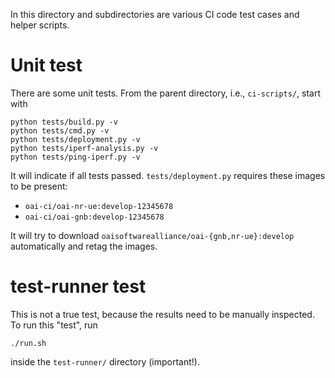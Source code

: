 In this directory and subdirectories are various CI code test cases and helper
scripts.

# Unit test

There are some unit tests. From the parent directory, i.e., `ci-scripts/`,
start with

    python tests/build.py -v
    python tests/cmd.py -v
    python tests/deployment.py -v
    python tests/iperf-analysis.py -v
    python tests/ping-iperf.py -v

It will indicate if all tests passed. `tests/deployment.py` requires these
images to be present:

- `oai-ci/oai-nr-ue:develop-12345678`
- `oai-ci/oai-gnb:develop-12345678`

It will try to download `oaisoftwarealliance/oai-{gnb,nr-ue}:develop`
automatically and retag the images.

# test-runner test

This is not a true test, because the results need to be manually inspected. To
run this "test", run

    ./run.sh

inside the `test-runner/` directory (important!).
